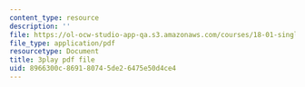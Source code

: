 ```yaml
---
content_type: resource
description: ''
file: https://ol-ocw-studio-app-qa.s3.amazonaws.com/courses/18-01-single-variable-calculus-fall-2006/8966300c869180745de26475e50d4ce4_hjZhPczMkL4.pdf
file_type: application/pdf
resourcetype: Document
title: 3play pdf file
uid: 8966300c-8691-8074-5de2-6475e50d4ce4
---
```

